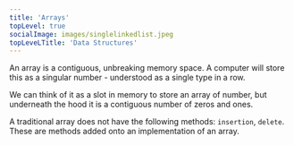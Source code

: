 ```yaml
---
title: 'Arrays'
topLevel: true
socialImage: images/singlelinkedlist.jpeg
topLeveLTitle: 'Data Structures'
---
```


An array is a contiguous, unbreaking memory space. A computer will store this as a singular number - understood as a single type in a row.

We can think of it as a slot in memory to store an array of number, but underneath the hood it is a contiguous number of zeros and ones.

A traditional array does not have the following methods: `insertion`, `delete`. These are methods added onto an implementation of an array.
